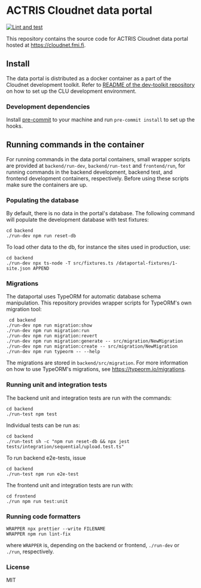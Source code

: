 # ACTRIS Cloudnet data portal

[![Lint and test](https://github.com/actris-cloudnet/dataportal/actions/workflows/test.yml/badge.svg)](https://github.com/actris-cloudnet/dataportal/actions/workflows/test.yml)

This repository contains the source code for ACTRIS Cloudnet data portal hosted at https://cloudnet.fmi.fi.

## Install

The data portal is distributed as a docker container as a part of the Cloudnet development toolkit.
Refer to [README of the dev-toolkit repository](https://github.com/actris-cloudnet/dev-toolkit/)
on how to set up the CLU development environment.

### Development dependencies

Install [pre-commit](https://pre-commit.com/#install) to your machine and run `pre-commit install` to set up the hooks.

## Running commands in the container

For running commands in the data portal containers, small wrapper scripts are provided at `backend/run-dev`, `backend/run-test` and `frontend/run`,
for running commands in the backend development, backend test, and frontend development containers, respectively.
Before using these scripts make sure the containers are up.

### Populating the database

By default, there is no data in the portal's database. The following command will populate the development
database with test fixtures:

    cd backend
    ./run-dev npm run reset-db

To load other data to the db, for instance the sites used in production, use:

    cd backend
    ./run-dev npx ts-node -T src/fixtures.ts /dataportal-fixtures/1-site.json APPEND

### Migrations

The dataportal uses TypeORM for automatic database schema manipulation. This repository provides wrapper scripts for TypeORM's own migration tool:

     cd backend
    ./run-dev npm run migration:show
    ./run-dev npm run migration:run
    ./run-dev npm run migration:revert
    ./run-dev npm run migration:generate -- src/migration/NewMigration
    ./run-dev npm run migration:create -- src/migration/NewMigration
    ./run-dev npm run typeorm -- --help

The migrations are stored in `backend/src/migration`. For more information on how to use TypeORM's migrations, see <https://typeorm.io/migrations>.

### Running unit and integration tests

The backend unit and integration tests are run with the commands:

    cd backend
    ./run-test npm test

Individual tests can be run as:

    cd backend
    ./run-test sh -c "npm run reset-db && npx jest tests/integration/sequential/upload.test.ts"

To run backend e2e-tests, issue

    cd backend
    ./run-test npm run e2e-test

The frontend unit and integration tests are run with:

    cd frontend
    ./run npm run test:unit

### Running code formatters

    WRAPPER npx prettier --write FILENAME
    WRAPPER npm run lint-fix

where `WRAPPER` is, depending on the backend or frontend, `./run-dev` or `./run`, respectively.

### License

MIT
